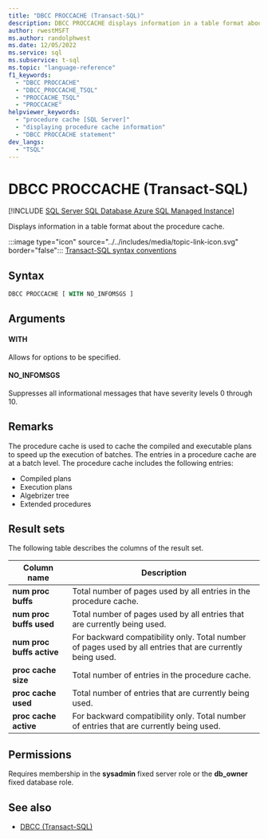 ```yaml
---
title: "DBCC PROCCACHE (Transact-SQL)"
description: DBCC PROCCACHE displays information in a table format about the procedure cache.
author: rwestMSFT
ms.author: randolphwest
ms.date: 12/05/2022
ms.service: sql
ms.subservice: t-sql
ms.topic: "language-reference"
f1_keywords:
  - "DBCC PROCCACHE"
  - "DBCC_PROCCACHE_TSQL"
  - "PROCCACHE_TSQL"
  - "PROCCACHE"
helpviewer_keywords:
  - "procedure cache [SQL Server]"
  - "displaying procedure cache information"
  - "DBCC PROCCACHE statement"
dev_langs:
  - "TSQL"
---
```


# DBCC PROCCACHE (Transact-SQL)

[!INCLUDE [SQL Server SQL Database Azure SQL Managed Instance](../../includes/applies-to-version/sql-asdb-asdbmi.md)]

Displays information in a table format about the procedure cache.

:::image type="icon" source="../../includes/media/topic-link-icon.svg" border="false"::: [Transact-SQL syntax conventions](../../t-sql/language-elements/transact-sql-syntax-conventions-transact-sql.md)

## Syntax

```sql
DBCC PROCCACHE [ WITH NO_INFOMSGS ]
```

## Arguments

#### WITH

Allows for options to be specified.

#### NO_INFOMSGS

Suppresses all informational messages that have severity levels 0 through 10.

## Remarks

The procedure cache is used to cache the compiled and executable plans to speed up the execution of batches. The entries in a procedure cache are at a batch level. The procedure cache includes the following entries:

- Compiled plans
- Execution plans
- Algebrizer tree
- Extended procedures

## Result sets

The following table describes the columns of the result set.

| Column name | Description |
| --- | --- |
| **num proc buffs** | Total number of pages used by all entries in the procedure cache. |
| **num proc buffs used** | Total number of pages used by all entries that are currently being used. |
| **num proc buffs active** | For backward compatibility only. Total number of pages used by all entries that are currently being used. |
| **proc cache size** | Total number of entries in the procedure cache. |
| **proc cache used** | Total number of entries that are currently being used. |
| **proc cache active** | For backward compatibility only. Total number of entries that are currently being used. |

## Permissions

Requires membership in the **sysadmin** fixed server role or the **db_owner** fixed database role.

## See also

- [DBCC (Transact-SQL)](../../t-sql/database-console-commands/dbcc-transact-sql.md)

